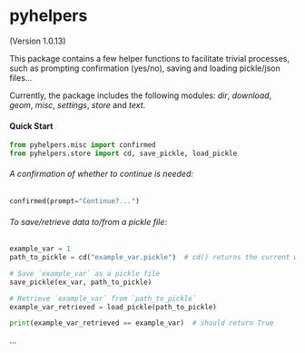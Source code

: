 # pyhelpers
(Version 1.0.13)

This package contains a few helper functions to facilitate trivial processes, such as prompting confirmation (yes/no), saving and loading pickle/json files...

Currently, the package includes the following modules: *dir*, *download*, *geom*, *misc*, *settings*, *store* and *text*. 



#### Quick Start

```python
from pyhelpers.misc import confirmed
from pyhelpers.store import cd, save_pickle, load_pickle
```

###### A confirmation of whether to continue is needed:

```python
confirmed(prompt="Continue?...")
```

###### To save/retrieve data to/from a pickle file:

```python
example_var = 1
path_to_pickle = cd("example_var.pickle")  # cd() returns the current working directory

# Save `example_var` as a pickle file
save_pickle(ex_var, path_to_pickle)

# Retrieve `example_var` from `path_to_pickle`
example_var_retrieved = load_pickle(path_to_pickle)

print(example_var_retrieved == example_var)  # should return True
```

... 
